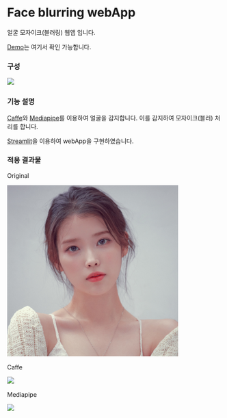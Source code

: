 # Face blurring webApp
얼굴 모자이크(블러링) 웹앱 입니다.

[Demo](https://face-blurring.herokuapp.com/)는 여기서 확인 가능합니다.
### 구성 

<img src="https://user-images.githubusercontent.com/72862843/141692638-bbd1c195-6449-4202-a93d-601ccfdd2bae.png" width="600"></img>

### 기능 설명 
[Caffe](https://github.com/BVLC/caffe)와 [Mediapipe](https://github.com/google/mediapipe)를 이용하여 얼굴을 감지합니다.
이를 감지하여 모자이크(블러) 처리를 합니다.

[Streamlit](https://github.com/streamlit/streamlit)을 이용하여 webApp을 구현하였습니다.

### 적용 결과물 

Original




<img src="/img_data/iu.jpg" width="400"></img>




Caffe
 
 
 
<img src="https://user-images.githubusercontent.com/72862843/141692916-12ec1183-c61b-43c6-bddc-01c340f393d0.png" width="400"></img>

Mediapipe



<img src="https://user-images.githubusercontent.com/72862843/141692944-fb28c3b0-91e6-4e36-9a10-05ae78bf3fb9.png" width="400"></img>



